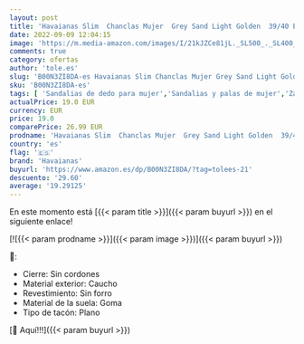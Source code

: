 ```yaml
---
layout: post
title: 'Havaianas Slim  Chanclas Mujer  Grey Sand Light Golden  39/40 EU'
date: 2022-09-09 12:04:15
image: 'https://m.media-amazon.com/images/I/21kJZCe81jL._SL500_._SL400_.jpg'
comments: true
category: ofertas
author: 'tole.es'
slug: 'B00N3ZI8DA-es Havaianas Slim Chanclas Mujer Grey Sand Light Golden 39/40 EU'
sku: 'B00N3ZI8DA-es'
tags: [ 'Sandalias de dedo para mujer','Sandalias y palas de mujer','Zapatos','Zapatos para mujer','Zapatos y complementos','chanclas','havaianas','🇪🇸', ]
actualPrice: 19.0 EUR
currency: EUR
price: 19.0
comparePrice: 26.99 EUR
prodname: 'Havaianas Slim  Chanclas Mujer  Grey Sand Light Golden  39/40 EU'
country: 'es'
flag: '🇪🇸'
brand: 'Havaianas'
buyurl: 'https://www.amazon.es/dp/B00N3ZI8DA/?tag=tolees-21'
descuento: '29.60'
average: '19.29125'
---
```


En este momento está [{{< param title >}}]({{< param buyurl >}}) en el siguiente enlace!

[![{{< param prodname >}}]({{< param image >}})]({{< param buyurl >}})

🔎:

- Cierre: Sin cordones
- Material exterior: Caucho
- Revestimiento: Sin forro
- Material de la suela: Goma
- Tipo de tacón: Plano

[🛒 Aquí!!!]({{< param buyurl >}})
